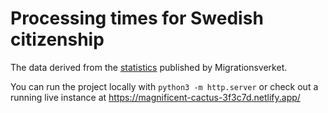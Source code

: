 # Processing times for Swedish citizenship

The data derived from the [statistics](https://www.migrationsverket.se/Om-Migrationsverket/Statistik/Svenskt-medborgarskap.html) published by Migrationsverket.

You can run the project locally with `python3 -m http.server`
or check out a running live instance at https://magnificent-cactus-3f3c7d.netlify.app/
